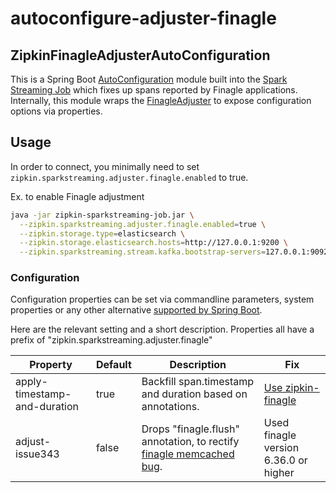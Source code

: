 # autoconfigure-adjuster-finagle

## ZipkinFinagleAdjusterAutoConfiguration

This is a Spring Boot [AutoConfiguration](http://docs.spring.io/spring-boot/docs/current/reference/html/using-boot-auto-configuration.html) 
module built into the [Spark Streaming Job](../../sparkstreaming-job) 
which fixes up spans reported by Finagle applications.  Internally, this
module wraps the [FinagleAdjuster](../../adjuster/finagle) to expose
configuration options via properties.

## Usage

In order to connect, you minimally need to set
`zipkin.sparkstreaming.adjuster.finagle.enabled` to true.

Ex. to enable Finagle adjustment

```bash
java -jar zipkin-sparkstreaming-job.jar \
  --zipkin.sparkstreaming.adjuster.finagle.enabled=true \
  --zipkin.storage.type=elasticsearch \
  --zipkin.storage.elasticsearch.hosts=http://127.0.0.1:9200 \
  --zipkin.sparkstreaming.stream.kafka.bootstrap-servers=127.0.0.1:9092
```

### Configuration

Configuration properties can be set via commandline parameters, system
properties or any other alternative [supported by Spring Boot](https://docs.spring.io/spring-boot/docs/current/reference/html/boot-features-external-config.html).

Here are the relevant setting and a short description. Properties all
have a prefix of "zipkin.sparkstreaming.adjuster.finagle"

Property | Default | Description | Fix
--- | --- | --- | ---
apply-timestamp-and-duration | true | Backfill span.timestamp and duration based on annotations. | [Use zipkin-finagle](https://github.com/openzipkin/zipkin-finagle/issues/10)
adjust-issue343 | false | Drops "finagle.flush" annotation, to rectify [finagle memcached bug](https://github.com/twitter/finagle/issues/343). | Used finagle version 6.36.0 or higher
